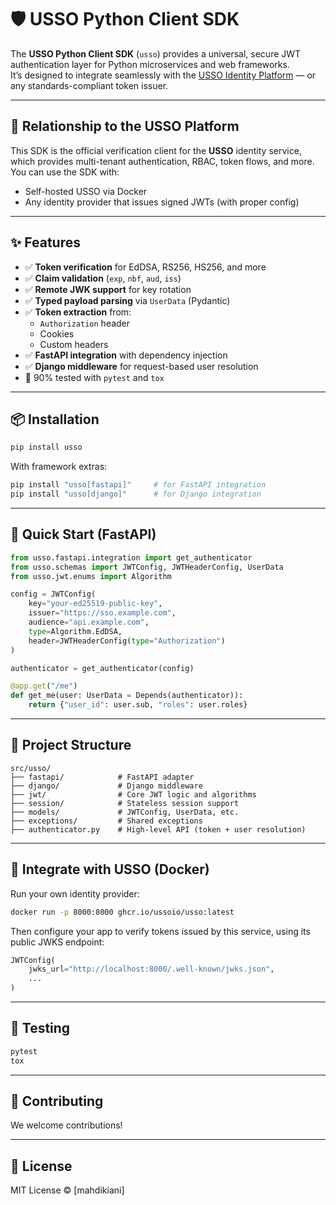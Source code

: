 # 🛡️ USSO Python Client SDK

The **USSO Python Client SDK** (`usso`) provides a universal, secure JWT authentication layer for Python microservices and web frameworks.  
It’s designed to integrate seamlessly with the [USSO Identity Platform](https://github.com/ussoio/usso) — or any standards-compliant token issuer.

---

## 🔗 Relationship to the USSO Platform

This SDK is the official verification client for the **USSO** identity service, which provides multi-tenant authentication, RBAC, token flows, and more.  
You can use the SDK with:
- Self-hosted USSO via Docker
- Any identity provider that issues signed JWTs (with proper config)

---

## ✨ Features

- ✅ **Token verification** for EdDSA, RS256, HS256, and more
- ✅ **Claim validation** (`exp`, `nbf`, `aud`, `iss`)
- ✅ **Remote JWK support** for key rotation
- ✅ **Typed payload parsing** via `UserData` (Pydantic)
- ✅ **Token extraction** from:
  - `Authorization` header
  - Cookies
  - Custom headers
- ✅ **FastAPI integration** with dependency injection
- ✅ **Django middleware** for request-based user resolution
- 🧪 90% tested with `pytest` and `tox`

---

## 📦 Installation

```bash
pip install usso
````

With framework extras:

```bash
pip install "usso[fastapi]"     # for FastAPI integration
pip install "usso[django]"      # for Django integration
```

---

## 🚀 Quick Start (FastAPI)

```python
from usso.fastapi.integration import get_authenticator
from usso.schemas import JWTConfig, JWTHeaderConfig, UserData
from usso.jwt.enums import Algorithm

config = JWTConfig(
    key="your-ed25519-public-key",
    issuer="https://sso.example.com",
    audience="api.example.com",
    type=Algorithm.EdDSA,
    header=JWTHeaderConfig(type="Authorization")
)

authenticator = get_authenticator(config)

@app.get("/me")
def get_me(user: UserData = Depends(authenticator)):
    return {"user_id": user.sub, "roles": user.roles}
```

---

## 🧱 Project Structure

```
src/usso/
├── fastapi/            # FastAPI adapter
├── django/             # Django middleware
├── jwt/                # Core JWT logic and algorithms
├── session/            # Stateless session support
├── models/             # JWTConfig, UserData, etc.
├── exceptions/         # Shared exceptions
├── authenticator.py    # High-level API (token + user resolution)
```

---

## 🐳 Integrate with USSO (Docker)

Run your own identity provider:

```bash
docker run -p 8000:8000 ghcr.io/ussoio/usso:latest
```

Then configure your app to verify tokens issued by this service, using its public JWKS endpoint:

```python
JWTConfig(
    jwks_url="http://localhost:8000/.well-known/jwks.json",
    ...
)
```

---

## 🧪 Testing

```bash
pytest
tox
```

---

## 🤝 Contributing

We welcome contributions! 

---

## 📝 License

MIT License © \[mahdikiani]

